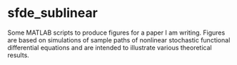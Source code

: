 # sfde_sublinear
Some MATLAB scripts to produce figures for a paper I am writing. Figures are based on simulations of sample paths of nonlinear stochastic functional differential equations and are intended to illustrate various theoretical results.
